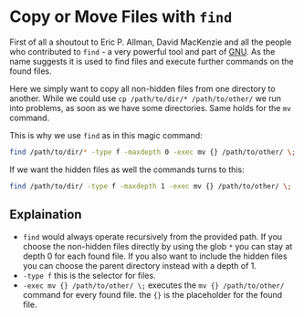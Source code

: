 # Copy or Move Files with `find`

First of all a shoutout to  Eric P. Allman, David MacKenzie and all the people who contributed to `find` - a very powerful tool and part of [GNU](https://www.gnu.org/). As the name suggests it is used to find files and execute further commands on the found files.

Here we simply want to copy all non-hidden files from one directory to another. While we could use `cp /path/to/dir/* /path/to/other/` we run into problems, as soon as we have some directories. Same holds for the `mv` command.

This is why we use `find` as in this magic command:
```bash
find /path/to/dir/* -type f -maxdepth 0 -exec mv {} /path/to/other/ \;
```

If we want the hidden files as well the commands turns to this:
```bash
find /path/to/dir/ -type f -maxdepth 1 -exec mv {} /path/to/other/ \;
```

## Explaination

- `find` would always operate recursively from the provided path. If you choose the non-hidden files directly by using the glob `*` you can stay at depth 0 for each found file. If you also want to include the hidden files you can choose the parent directory instead with a depth of 1.
- `-type f` this is the selector for files.
- `-exec mv {} /path/to/other/ \;` executes the `mv {} /path/to/other/` command for every found file. the `{}` is the placeholder for the found file.

